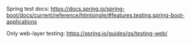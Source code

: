Spring test docs:
https://docs.spring.io/spring-boot/docs/current/reference/htmlsingle/#features.testing.spring-boot-applications


Only web-layer testing:
https://spring.io/guides/gs/testing-web/
